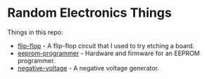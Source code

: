# Random Electronics Things

Things in this repo:

- [flip-flop](flip-flop) - A flip-flop circuit that I used to try etching a board.
- [eeprom-programmer](eeprom-programmer) - Hardware and firmware for an EEPROM programmer.
- [negative-voltage](negative-voltage) - A negative voltage generator.
